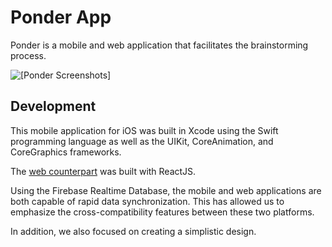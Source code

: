 # Ponder App
Ponder is a mobile and web application that facilitates the brainstorming process.

<img src="https://challengepost-s3-challengepost.netdna-ssl.com/photos/production/software_photos/000/770/291/datas/gallery.jpg" alt="[Ponder Screenshots]">

## Development
This mobile application for iOS was built in Xcode using the Swift programming language as well as the UIKit, CoreAnimation, and CoreGraphics frameworks.

The [web counterpart](https://github.com/jackson-nestelroad/ponder-hackutd-19) was built with ReactJS.

Using the Firebase Realtime Database, the mobile and web applications are both capable of rapid data synchronization. This has allowed us to emphasize the cross-compatibility features between these two platforms.

In addition, we also focused on creating a simplistic design.
